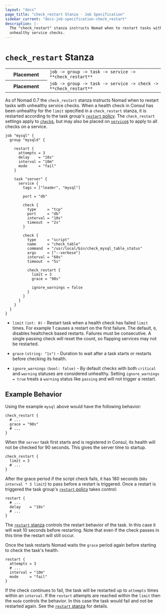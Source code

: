 ```yaml
---
layout: "docs"
page_title: "check_restart Stanza - Job Specification"
sidebar_current: "docs-job-specification-check_restart"
description: |-
  The "check_restart" stanza instructs Nomad when to restart tasks with
  unhealthy service checks.
---
```


# `check_restart` Stanza

<table class="table table-bordered table-striped">
  <tr>
    <th width="120">Placement</th>
    <td>
      <code>job -> group -> task -> service -> **check_restart**</code>
    </td>
  </tr>
  <tr>
    <th width="120">Placement</th>
    <td>
      <code>job -> group -> task -> service -> check -> **check_restart**</code>
    </td>
  </tr>
</table>

As of Nomad 0.7 the `check_restart` stanza instructs Nomad when to restart
tasks with unhealthy service checks.  When a health check in Consul has been
unhealthy for the `limit` specified in a `check_restart` stanza, it is
restarted according to the task group's [`restart` policy][restart_stanza]. The
`check_restart` settings apply to [`check`s][check_stanza], but may also be
placed on [`service`s][service_stanza] to apply to all checks on a service.

```hcl
job "mysql" {
  group "mysqld" {

    restart {
      attempts = 3
      delay    = "10s"
      interval = "10m"
      mode     = "fail"
    }

    task "server" {
      service {
        tags = ["leader", "mysql"]

        port = "db"

        check {
          type     = "tcp"
          port     = "db"
          interval = "10s"
          timeout  = "2s"
        }

        check {
          type     = "script"
          name     = "check_table"
          command  = "/usr/local/bin/check_mysql_table_status"
          args     = ["--verbose"]
          interval = "60s"
          timeout  = "5s"

          check_restart {
            limit = 3
            grace = "90s"

            ignore_warnings = false
          }
        }
      }
    }
  }
}
```

- `limit` `(int: 0)` - Restart task when a health check has failed `limit`
  times.  For example 1 causes a restart on the first failure. The default,
  `0`, disables healtcheck based restarts. Failures must be consecutive. A
  single passing check will reset the count, so flapping services may not be
  restarted.

- `grace` `(string: "1s")` - Duration to wait after a task starts or restarts
  before checking its health.

- `ignore_warnings` `(bool: false)` - By default checks with both `critical`
  and `warning` statuses are considered unhealthy. Setting `ignore_warnings =
  true` treats a `warning` status like `passing` and will not trigger a restart.

## Example Behavior

Using the example `mysql` above would have the following behavior:

```hcl
check_restart {
  # ...
  grace = "90s"
  # ...
}
```

When the `server` task first starts and is registered in Consul, its health
will not be checked for 90 seconds. This gives the server time to startup.

```hcl
check_restart {
  limit = 3
  # ...
}
```

After the grace period if the script check fails, it has 180 seconds (`60s
interval * 3 limit`) to pass before a restart is triggered. Once a restart is
triggered the task group's [`restart` policy][restart_stanza] takes control:

```hcl
restart {
  # ...
  delay    = "10s"
  # ...
}
```

The [`restart` stanza][restart_stanza] controls the restart behavior of the
task. In this case it will wait 10 seconds before restarting. Note that even if
the check passes in this time the restart will still occur.

Once the task restarts Nomad waits the `grace` period again before starting to
check the task's health.


```hcl
restart {
  attempts = 3
  # ...
  interval = "10m"
  mode     = "fail"
}
```

If the check continues to fail, the task will be restarted up to `attempts`
times within an `interval`. If the `restart` attempts are reached within the
`limit` then the `mode` controls the behavior. In this case the task would fail
and not be restarted again. See the [`restart` stanza][restart_stanza] for
details.

[check_stanza]:  /docs/job-specification/service.html#check-parameters "check stanza"
[restart_stanza]: /docs/job-specification/restart.html "restart stanza"
[service_stanza]: /docs/job-specification/service.html "service stanza"
